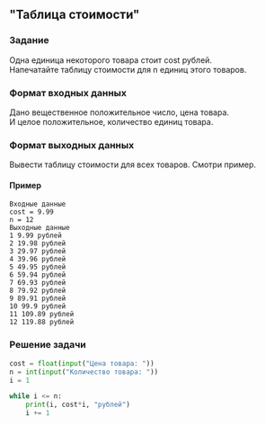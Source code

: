 ## "Таблица стоимости"

### Задание

Одна единица некоторого товара стоит cost рублей. \
Напечатайте таблицу стоимости для n единиц этого товаров.

### Формат входных данных

Дано вещественное положительное число, цена товара. \
И целое положительное, количество единиц товара.

### Формат выходных данных

Вывести таблицу стоимости для всех товаров. Смотри пример.

#### Пример
```
Входные данные
cost = 9.99
n = 12
Выходные данные
1 9.99 рублей
2 19.98 рублей
3 29.97 рублей
4 39.96 рублей
5 49.95 рублей
6 59.94 рублей
7 69.93 рублей
8 79.92 рублей
9 89.91 рублей
10 99.9 рублей
11 109.89 рублей
12 119.88 рублей
```
### Решение задачи

```python
cost = float(input("Цена товара: "))
n = int(input("Количество товара: "))
i = 1

while i <= n:
    print(i, cost*i, "рублей")
    i += 1

```


